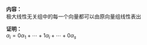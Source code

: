 **内容：**  
极大线性无关组中的每一个向量都可以由原向量组线性表出  
  
**证明：**  
 $\alpha_i=0\alpha_1+\cdots+1\alpha_i+\cdots+0\alpha_s$  
